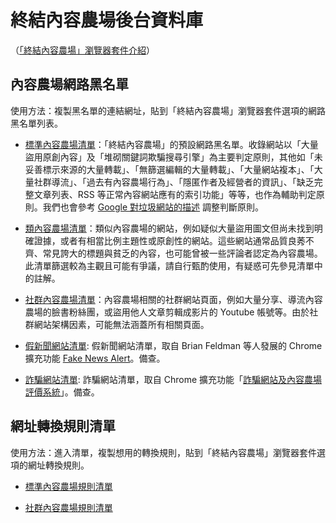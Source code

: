 終結內容農場後台資料庫
======================

（[「終結內容農場」瀏覽器套件介紹](https://github.com/danny0838/content-farm-terminator)）

## 內容農場網路黑名單

使用方法：複製黑名單的連結網址，貼到「終結內容農場」瀏覽器套件選項的網路黑名單列表。

* [標準內容農場清單](https://danny0838.github.io/content-farm-terminator/files/blocklist/content-farms.txt)：「終結內容農場」的預設網路黑名單。收錄網站以「大量盜用原創內容」及「堆砌關鍵詞欺騙搜尋引擎」為主要判定原則，其他如「未妥善標示來源的大量轉載」、「無篩選編輯的大量轉載」、「大量網站複本」、「大量社群導流」、「過去有內容農場行為」、「隱匿作者及經營者的資訊」、「缺乏完整文章列表、RSS 等正常內容網站應有的索引功能」等等，也作為輔助判定原則。我們也會參考 [Google 對垃圾網站的描述](https://support.google.com/webmasters/answer/35769?hl=zh-Hant) 調整判斷原則。

* [類內容農場清單](https://danny0838.github.io/content-farm-terminator/files/blocklist/nearly-content-farms.txt)：類似內容農場的網站，例如疑似大量盜用圖文但尚未找到明確證據，或者有相當比例主題性或原創性的網站。這些網站通常品質良莠不齊、常見誇大的標題與貧乏的內容，也可能曾被一些評論者認定為內容農場。此清單篩選較為主觀且可能有爭議，請自行甄酌使用，有疑惑可先參見清單中的註解。

* [社群內容農場清單](https://danny0838.github.io/content-farm-terminator/files/blocklist/sns-content-farms.txt)：內容農場相關的社群網站頁面，例如大量分享、導流內容農場的臉書粉絲團，或盜用他人文章剪輯成影片的 Youtube 帳號等。由於社群網站架構因素，可能無法涵蓋所有相關頁面。

* [假新聞網站清單](https://danny0838.github.io/content-farm-terminator/files/blocklist/fake-news.txt): 假新聞網站清單，取自 Brian Feldman 等人發展的 Chrome 擴充功能 [Fake News Alert](https://github.com/bfeldman/fake-site-alert)。備查。

* [詐騙網站清單](https://danny0838.github.io/content-farm-terminator/files/blocklist/scam-sites.txt): 詐騙網站清單，取自 Chrome 擴充功能「[詐騙網站及內容農場評價系統](https://chrome.google.com/webstore/detail/%E8%A9%90%E9%A8%99%E7%B6%B2%E7%AB%99%E5%8F%8A%E5%85%A7%E5%AE%B9%E8%BE%B2%E5%A0%B4%E8%A9%95%E5%83%B9%E7%B3%BB%E7%B5%B1/mpeppilpojkpjkplhihbcfapmlnlkckb)」。備查。


## 網址轉換規則清單

使用方法：進入清單，複製想用的轉換規則，貼到「終結內容農場」瀏覽器套件選項的網址轉換規則。

* [標準內容農場規則清單](https://danny0838.github.io/content-farm-terminator/files/url-transform-rules/content-farms.txt)

* [社群內容農場規則清單](https://danny0838.github.io/content-farm-terminator/files/url-transform-rules/sns-content-farms.txt)
